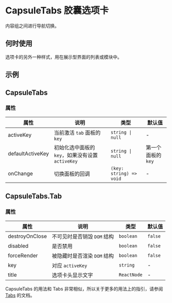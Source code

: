 # CapsuleTabs 胶囊选项卡

内容组之间进行导航切换。

## 何时使用

选项卡的另外一种样式，用在展示型界面的列表或模块中。

## 示例

<code src="./demos/demo1.tsx"></code>

## CapsuleTabs

### 属性

| 属性 | 说明 | 类型 | 默认值 |
| --- | --- | --- | --- |
| activeKey | 当前激活 `tab` 面板的 `key` | `string \| null` | - |
| defaultActiveKey | 初始化选中面板的 `key`，如果没有设置 `activeKey` | `string \| null` | 第一个面板的 `key` |
| onChange | 切换面板的回调 | `(key: string) => void` | - |

## CapsuleTabs.Tab

### 属性

| 属性           | 说明                        | 类型        | 默认值  |
| -------------- | --------------------------- | ----------- | ------- |
| destroyOnClose | 不可见时是否销毁 `DOM` 结构 | `boolean`   | `false` |
| disabled       | 是否禁用                    | `boolean`   | `false` |
| forceRender    | 被隐藏时是否渲染 `DOM` 结构 | `boolean`   | `false` |
| key            | 对应 `activeKey`            | `string`    | -       |
| title          | 选项卡头显示文字            | `ReactNode` | -       |

CapsuleTabs 的用法和 Tabs 非常相似，所以关于更多的用法上的指引，请参阅 [Tabs](/zh/components/tabs) 的文档。

